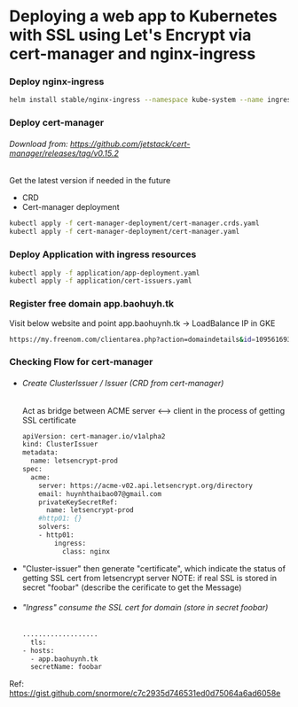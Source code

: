 # Deploying a web app to Kubernetes with SSL using Let's Encrypt via cert-manager and nginx-ingress

### Deploy nginx-ingress
```sh
helm install stable/nginx-ingress --namespace kube-system --name ingress --set rbac.create=true
```


### Deploy cert-manager

###### Download from: https://github.com/jetstack/cert-manager/releases/tag/v0.15.2
Get the latest version if needed in the future
- CRD
- Cert-manager deployment
```sh
kubectl apply -f cert-manager-deployment/cert-manager.crds.yaml
kubectl apply -f cert-manager-deployment/cert-manager.yaml
```

### Deploy Application with ingress resources
```sh
kubectl apply -f application/app-deployment.yaml
kubectl apply -f application/cert-issuers.yaml
```

### Register free domain app.baohuyh.tk
Visit below website and point app.baohuynh.tk -> LoadBalance IP in GKE
```sh
https://my.freenom.com/clientarea.php?action=domaindetails&id=1095616933
```

### Checking Flow for cert-manager
- ###### Create ClusterIssuer / Issuer (CRD from cert-manager)
  
  Act as bridge between ACME server <--> client in the process of getting SSL certificate
   ```sh
   apiVersion: cert-manager.io/v1alpha2
   kind: ClusterIssuer
   metadata:
     name: letsencrypt-prod
   spec:
     acme:
       server: https://acme-v02.api.letsencrypt.org/directory
       email: huynhthaibao07@gmail.com
       privateKeySecretRef:
         name: letsencrypt-prod
       #http01: {}
       solvers:
       - http01:
           ingress:
             class: nginx
   ```   
- "Cluster-issuer" then generate "certificate", which indicate the status of getting SSL cert from letsencrypt server
  NOTE: if real SSL is stored in secret "foobar" (describe the cerificate to get the Message)
- ###### "Ingress" consume the SSL cert for domain (store in secret foobar)

  ```sh
  ...................
    tls:
  - hosts:
    - app.baohuynh.tk
    secretName: foobar
  ```


Ref: https://gist.github.com/snormore/c7c2935d746531ed0d75064a6ad6058e
